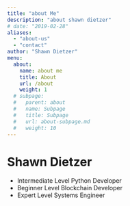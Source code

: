 ```yaml
---
title: "about Me"
description: "about shawn dietzer"
# date: "2019-02-28"
aliases:
  - "about-us"
  - "contact"
author: "Shawn Dietzer"
menu:
  about:
    name: about me
    title: About
    url: /about
    weight: 1
  # subpage:
  #   parent: about
  #   name: Subpage
  #   title: Subpage
  #   url: about-subpage.md
  #   weight: 10
---
```


# Shawn Dietzer 

* Intermediate Level Python Developer
* Beginner Level Blockchain Developer
* Expert Level Systems Engineer





